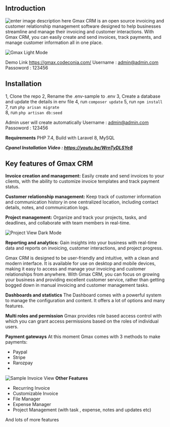 ## Introduction
![enter image description here](https://www.codester.com/static/uploads/items/000/038/38543/preview-xl.jpg)
Gmax CRM is an open source invoicing and customer relationship management software designed to help businesses streamline and manage their invoicing and customer interactions. With Gmax CRM, you can easily create and send invoices, track payments, and manage customer information all in one place.

![Gmax Light Mode](https://i.ibb.co/vxQhTqC/image.png)


Demo Link  https://gmax.codeconia.com/
Username :   admin@admin.com             
Passoword :  123456                

## Installation 

1, Clone the repo
2, Rename the .env-sample to .env 
3, Create a database and update the details in env file
4, run `composer update`
5, run `npm install`
7, run `php arisan migrate`  
8, run `php artisan db:seed`

Admin user will create automatically 
Username :   admin@admin.com             
Passoword :  123456  



**Requirements**
PHP 7.4, 
Build with Laravel 8,
MySQL

***Cpanel Installation Video : https://youtu.be/WrnTyDLSYe8***    

## Key features of Gmax CRM 

**Invoice creation and management:**
Easily create and send invoices to your clients, with the ability to customize invoice templates and track payment status.

**Customer relationship management:** 
Keep track of customer information and communication history in one centralized location, including contact details, notes, and communication logs.

**Project management:** 
Organize and track your projects, tasks, and deadlines, and collaborate with team members in real-time.

![Project View Dark Mode](https://i.ibb.co/nk60nD7/image.png)

**Reporting and analytics:**
 Gain insights into your business with real-time data and reports on invoicing, customer interactions, and project progress.

Gmax CRM is designed to be user-friendly and intuitive, with a clean and modern interface. It is available for use on desktop and mobile devices, making it easy to access and manage your invoicing and customer relationships from anywhere. With Gmax CRM, you can focus on growing your business and providing excellent customer service, rather than getting bogged down in manual invoicing and customer management tasks.


**Dashboards and statistics**
The Dashboard comes with a powerful system to manage the configuration and content. It offers a lot of options and many features.

**Multi roles and permission**
Gmax provides role based access control with which you can grant access permissions based on the roles of individual users.

**Payment gateways**
At this moment Gmax comes with 3 methods to make payments:

- Paypal
- Stripe
- Rarozpay
- 
![Sample Invoice View](https://i.ibb.co/g9FHkhB/image.png)
**Other Features** 

- Recurring Invoice
- Customizable Invoice
- File Manager
- Expense Manager
- Project Management (with task , expense, notes and updates etc)

And lots of more features
